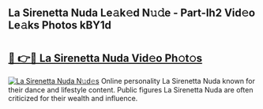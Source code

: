 ## La Sirenetta Nuda Le𝚊k𝚎d N𝚞𝚍e - Part-Ih2 Vid𝚎o Le𝚊ks Photos kBY1d

# <h2><a href="http://fbf6fyb.evod.top/?m=La+Sirenetta+Nuda">🔗 👉🔴 La Sirenetta Nuda Vid𝚎o Ph𝚘t𝚘s</a></h2>

[![La Sirenetta Nuda N𝚞d𝚎s](https://i.imgur.com/8V9OHl7.gif)](http://fbf6fyb.evod.top/?m=La+Sirenetta+Nuda)
Online personality La Sirenetta Nuda known for their dance and lifestyle content. Public figures La Sirenetta Nuda are often criticized for their wealth and influence. 
